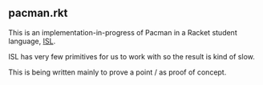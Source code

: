 pacman.rkt
---

This is an implementation-in-progress of Pacman in a Racket student language,
[ISL](http://docs.racket-lang.org/htdp-langs/intermediate-lam.html).

ISL has very few primitives for us to work with so the result is kind of slow.

This is being written mainly to prove a point / as proof of concept.

